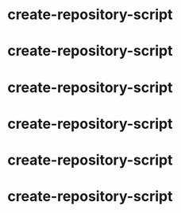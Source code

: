 # create-repository-script
# create-repository-script
# create-repository-script
# create-repository-script
# create-repository-script
# create-repository-script
